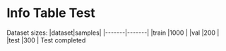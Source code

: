 # Info Table Test

Dataset sizes:
|dataset|samples|
|-------|-------|
|train  |1000   |
|val    |200    |
|test   |300    |
Test completed

